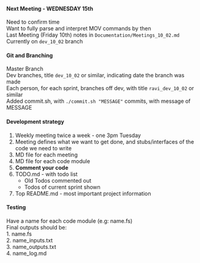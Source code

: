 
####  Next Meeting - WEDNESDAY 15th 

Need to confirm time  
Want to fully parse and interpret MOV commands by then  
Last Meeting (Friday 10th) notes in ```Documentation/Meetings_10_02.md```  
Currently on ```dev_10_02``` branch

#### Git and Branching

Master Branch  
Dev branches, title ```dev_10_02``` or similar, indicating date the branch was made  
Each person, for each sprint, branches off dev, with title ```ravi_dev_10_02``` or similar  
Added commit.sh, with ```./commit.sh "MESSAGE"``` commits, with message of MESSAGE  

#### Development strategy
1. Weekly meeting twice a week - one 3pm Tuesday
2. Meeting defines what we want to get done, and stubs/interfaces of the code we need to write
3.	MD file for each meeting
4. MD file for each code module
5. **Comment your code**
6. TODO.md - with todo list 
	* Old Todos commented out
	* Todos of current sprint shown
7. Top README.md - most important project information  

#### Testing
Have a name for each code module (e.g: name.fs)  
Final outputs should be:  
	1. name.fs  
	2. name_inputs.txt  
	3. name_outputs.txt  
	4. name_log.md  

